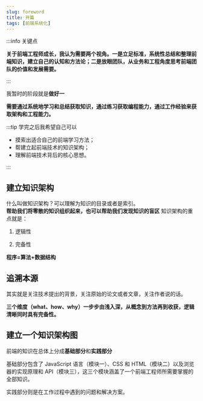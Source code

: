 ```yaml
---
slug: foreword
title: 开篇
tags: [前端系统化]
---
```


:::info 关键点

**关于前端工程师成长，我认为需要两个视角。一是立足标准，系统性总结和整理前端知识，建立自己的认知和方法论；二是放眼团队，从业务和工程角度思考前端团队的价值和发展需要。**

:::

我暂时的阶段就是**做好一**

**需要通过系统地学习和总结获取知识，通过练习获取编程能力，通过工作经验来获取架构和工程能力。**

:::tip 学完之后我希望自己可以

- 摸索出适合自己的前端学习方法；
- 帮建立起前端技术的知识架构；
- 理解前端技术背后的核心思想。

:::

## 建立知识架构

什么叫做知识架构？可以理解为知识的目录或者是索引。  
**帮助我们将零散的知识组织起来，也可以帮助我们发现知识的盲区**
知识架构的重点就是：

1. 逻辑性

2. 完备性

**程序=算法+数据结构**

## 追溯本源

其实就是关注技术提出的背景，关注原始的论文或者文章，关注作者说的话。

**三个维度（what、how、why）一步步由浅入深，从概念到方法再到收获，逻辑清晰同时具有完备性。**

## 建立一个知识架构图

前端的知识在总体上分成**基础部分**和**实践部分**

基础部分包含了 JavaScript 语言（模块一）、CSS 和 HTML（模块二）以及浏览器的实现原理和 API（模块三），这三个模块涵盖了一个前端工程师所需要掌握的全部知识。

实践部分则是在工作过程中遇到的问题和解决方案。
